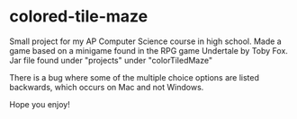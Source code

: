# colored-tile-maze
Small project for my AP Computer Science course in high school.
Made a game based on a minigame found in the RPG game Undertale by Toby Fox.
Jar file found under "projects" under "colorTiledMaze"

There is a bug where some of the multiple choice options are listed backwards, which occurs on Mac and not Windows.

Hope you enjoy!
